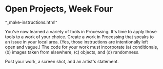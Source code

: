 Open Projects, Week Four
========================

^_make-instructions.html^

You've now learned a variety of tools in Processing.  It's time to
apply those tools to a work of your choice.  Create a work in
Processing that speaks to an issue in your local area.  (Yes, those
instructions are intentionally left open and vague.)  The code for
your work must incorporate (a) conditionals, (b) images taken from
elsewhere, (c) objects, and (d) randomness.

Post your work, a screen shot, and an artist's statement.
